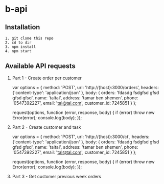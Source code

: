 # b-api

## Installation

    1. git clone this repo
    2. cd to dir
    3. npm install
    4. npm start

## Available API requests

1. Part 1 - Create order per customer

    var options = {
      method: 'POST',
      url: 'http://{host}:3000/orders',
      headers:  {'content-type': 'application/json' },
      body:
       { orders: 'fdasdg fsdgfsd gfsd gfsd gfsd',
         name: 'taltal',
         address: 'tamar ben shemen',
         phone: '0547392227',
         email: 'tal@tal.com',
         customer_id: 7245851 }
       };

    request(options, function (error, response, body) {
      if (error) throw new Error(error);
      console.log(body);
    });

2. Part 2 - Create customer and task

    var options = {
      method: 'POST',
      url: 'http://{host}:3000/ct',
      headers:  {'content-type': 'application/json' },
      body:
       { orders: 'fdasdg fsdgfsd gfsd gfsd gfsd',
         name: 'taltal',
         address: 'tamar ben shemen',
         phone: '0547392227',
         email: 'tal@tal.com',
         customer_id: 7245851 }
       };

    request(options, function (error, response, body) {
      if (error) throw new Error(error);
      console.log(body);
    });

3. Part 3 - Get customer previous week orders